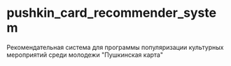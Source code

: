 # pushkin_card_recommender_system
Рекомендательная система для программы популяризации культурных мероприятий среди молодежи "Пушкинская карта"

